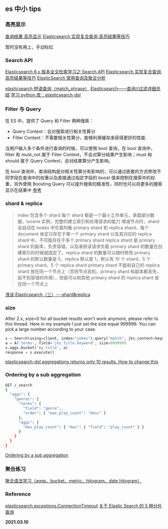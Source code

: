 ## es 中小 tips

### 高亮显示

[查询结果 高亮显示](https://blog.csdn.net/ma15732625261/article/details/79722791)
[Elasticsearch 实现复合查询,高亮结果等技巧](<[Elasticsearch实现复合查询,高亮结果等技巧](https://www.cnblogs.com/haizhongdenta/p/11496473.html)>)

暂时没有用上，手动标红

### Search API

[Elasticsearch 6.x 版本全文检索学习之 Search API](https://www.cnblogs.com/biehongli/p/11752430.html)
[Elasticsearch 实现复合查询,高亮结果等技巧](<[Elasticsearch实现复合查询,高亮结果等技巧](https://www.cnblogs.com/haizhongdenta/p/11496473.html)>)
[ElasticSearch 常用查询及聚合分析](https://zhuanlan.zhihu.com/p/183816335)

[elasticsearch 短语查询（match_phrase）](https://blog.csdn.net/liuxiao723846/article/details/78365843)
[Elasticsearch——查询//过滤详细总结](https://www.cnblogs.com/kelelipeng/p/12321603.html)
[学习 python 库：elasticsearch-dsl](https://www.cnblogs.com/lit10050528/p/12178822.html)

### Filter 与 Query

在 ES 中，提供了 Query 和 Filter 两种搜索：

- Query Context：会对搜索进行相关性算分
- Filter Context：不需要相关性算分，能够利用缓存来获得更好的性能

当用户输入多个条件进行查询的时候，可以使用 bool 查询，在 bool 查询中，filter 和 must_not 属于 Filter Context，不会对算分结果产生影响；must 和 should 属于 Query Context，会对结果算分产生影响。

在 bool 查询中，查询结构是对相关性算分有影响的，可以通过嵌套的方式修改不同字段在查询中的权重以及直接通过指定字段的 boost 值来控制在搜索中的权重，另外使用 Boosting Query 可以提升搜索的精准性，同时也可以将更多的搜索显示在结果中
[参考](https://zhuanlan.zhihu.com/p/161710475)

### shard & replica

> index 包含多个 shard
> 每个 shard 都是一个最小工作单元，承载部分数据，lucene 实例，完整的建立索引和处理请求的能力
> 增减节点时，shard 会自动在 nodes 中负载均衡
> primary shard 和 replica shard，每个 document 肯定只存在于某一个 primary shard 以及其对应的 replica shard 中，不可能存在于多个 primary shard
> replica shard 是 primary shard 的副本，负责容错，以及承担读请求负载
> primary shard 的数量在创建索引的时候就固定了，replica shard 的数量可以随时修改
> primary shard 的默认数量是 5，replica 默认是 1，默认有 10 个 shard，5 个 primary shard，5 个 replica shard
> primary shard 不能和自己的 replica shard 放在同一个节点上（否则节点宕机，primary shard 和副本都丢失，起不到容错的作用），但是可以和其他 primary shard 的 replica shard 放在同一个节点上

[浅谈 Elasticsearch（三）---shard&replica](https://juejin.cn/post/6918745075761545223)

### size

After 2.x, size=0 for all bucket results won't work anymore, please refer to this thread. Here in my example I just set the size equal 999999. You can pick a large number according to your case.

```python
s = Search(using=client, index="jokes").query("match", jks_content=keywords).extra(size=0)
a = A('terms', field='jks_title.keyword', size=999999)
s.aggs.bucket('by_title', a)
response = s.execute()
```

[elasticsearch-dsl aggregations returns only 10 results. How to change this](https://stackoverflow.com/questions/47219846/)

### Ordering by a sub aggregation

```bash
GET /_search
{
  "aggs": {
    "genres": {
      "terms": {
        "field": "genre",
        "order": { "max_play_count": "desc" }
      },
      "aggs": {
        "max_play_count": { "max": { "field": "play_count" } }
      }
    }
  }
}
```

[Ordering by a sub aggregation](https://www.elastic.co/guide/en/elasticsearch/reference/current/search-aggregations-bucket-terms-aggregation.html#_ordering_by_a_sub_aggregation)

### 聚合练习

[聚合语法学习（aggs、bucket、metric、hitogram、date hitogram）](https://blog.csdn.net/Yal_insist/article/details/122245421)

### Reference

[elasticsearch.exceptions.ConnectionTimeout](https://blog.csdn.net/guyu1003/article/details/103584871)
[关于 Elastic Search 的 5 种分片查询](https://www.jianshu.com/p/ad8818eb4fea)

**2021.03.10**

